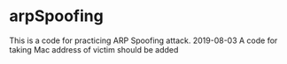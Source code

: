 # arpSpoofing
This is a code for practicing ARP Spoofing attack.
2019-08-03 A code for taking Mac address of victim should be added
